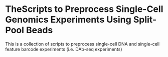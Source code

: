 # TheScripts to Preprocess Single-Cell Genomics Experiments Using Split-Pool Beads

This is a collection of scripts to preprocess single-cell DNA and single-cell feature barcode experiments (i.e. DAb-seq experiments)
